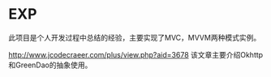 # EXP
此项目是个人开发过程中总结的经验，主要实现了MVC，MVVM两种模式实例。

http://www.jcodecraeer.com/plus/view.php?aid=3678 
该文章主要介绍Okhttp和GreenDao的抽象使用。
